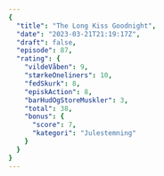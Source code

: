 ```yaml
---
{
  "title": "The Long Kiss Goodnight",
  "date": "2023-03-21T21:19:17Z",
  "draft": false,
  "episode": 87,
  "rating": {
    "vildeVåben": 9,
    "stærkeOneliners": 10,
    "fedSkurk": 8,
    "episkAction": 8,
    "barHudOgStoreMuskler": 3,
    "total": 38,
    "bonus": {
      "score": 7,
      "kategori": "Julestemning"
    }
  }
}
---
```


